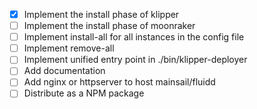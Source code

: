 - [x] Implement the install phase of klipper
- [ ] Implement the install phase of moonraker
- [ ] Implement install-all for all instances in the config file
- [ ] Implement remove-all
- [ ] Implement unified entry point in ./bin/klipper-deployer
- [ ] Add documentation
- [ ] Add nginx or httpserver to host mainsail/fluidd
- [ ] Distribute as a NPM package
